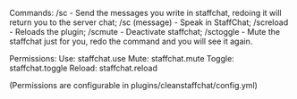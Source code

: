 Commands:
/sc - Send the messages you write in staffchat, redoing it will return you to the server chat;
/sc (message) - Speak in StaffChat;
/screload - Reloads the plugin;
/scmute - Deactivate staffchat;
/sctoggle - Mute the staffchat just for you, redo the command and you will see it again.

Permissions:
Use: staffchat.use
Mute: staffchat.mute
Toggle: staffchat.toggle
Reload: staffchat.reload

(Permissions are configurable in plugins/cleanstaffchat/config.yml)
